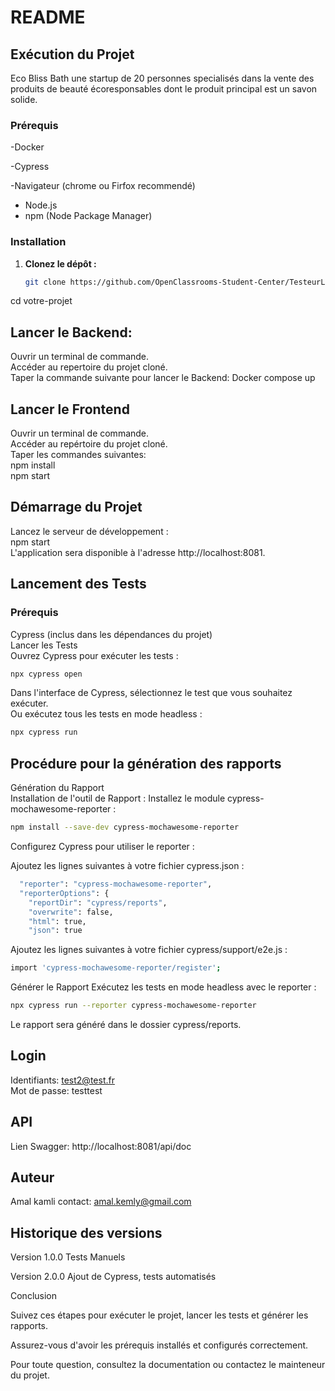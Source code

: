 # README

## Exécution du Projet
Eco Bliss Bath une startup de 20 personnes specialisés dans la vente des produits de beauté écoresponsables dont le produit principal est un savon solide.
### Prérequis
-Docker

-Cypress

-Navigateur (chrome ou Firfox recommendé)

- Node.js 
- npm (Node Package Manager)

### Installation

1. **Clonez le dépôt :**

   ```bash
   git clone https://github.com/OpenClassrooms-Student-Center/TesteurLogiciel_Automatisez_des_tests_pour_une_boutique_en_ligne.git
cd votre-projet
## Lancer le Backend: 
Ouvrir un terminal de commande.  
Accéder au repertoire du projet cloné.  
Taper la commande suivante pour lancer le Backend: 
Docker compose up
## Lancer le Frontend
Ouvrir un terminal de commande.  
Accéder au repértoire du projet cloné.  
Taper les commandes suivantes:   
npm install  
npm start
## Démarrage du Projet
Lancez le serveur de développement :  
npm start  
L'application sera disponible à l'adresse http://localhost:8081.

## Lancement des Tests
### Prérequis   
Cypress (inclus dans les dépendances du projet)   
Lancer les Tests   
Ouvrez Cypress pour exécuter les tests :  

  ```bash
  npx cypress open
   ```       


Dans l'interface de Cypress, sélectionnez le test que vous souhaitez exécuter.  
Ou exécutez tous les tests en mode headless :  
  ```bash
npx cypress run
 ```
## Procédure pour la génération des rapports
Génération du Rapport  
Installation de l'outil de Rapport : 
Installez le module cypress-mochawesome-reporter :

 ``` bash
npm install --save-dev cypress-mochawesome-reporter
 ```
Configurez Cypress pour utiliser le reporter :

Ajoutez les lignes suivantes à votre fichier cypress.json : 
``` bash 
  "reporter": "cypress-mochawesome-reporter",
  "reporterOptions": {
    "reportDir": "cypress/reports",
    "overwrite": false,
    "html": true,
    "json": true
```
Ajoutez les lignes suivantes à votre fichier cypress/support/e2e.js :

``` bash
import 'cypress-mochawesome-reporter/register';
```
Générer le Rapport
Exécutez les tests en mode headless avec le reporter :

``` bash
npx cypress run --reporter cypress-mochawesome-reporter
```
Le rapport sera généré dans le dossier cypress/reports.
## Login
Identifiants: test2@test.fr  
Mot de passe: testtest
## API
Lien Swagger: http://localhost:8081/api/doc
## Auteur
Amal kamli 
contact: amal.kemly@gmail.com
## Historique des versions
Version 1.0.0 Tests Manuels

Version 2.0.0 Ajout de Cypress, tests automatisés

Conclusion

Suivez ces étapes pour exécuter le projet, lancer les tests et générer les rapports.

Assurez-vous d'avoir les prérequis installés et configurés correctement. 

Pour toute question, consultez la documentation ou contactez le mainteneur du projet.
